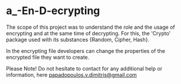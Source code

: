 # a_-En-D-ecrypting

The scope of this project was to understand the role and the usage of encrypting and at the same time of decrypting. For this, the 'Crypto' package used with its substances {Random, Cipher, Hash}.

In the encrypting file developers can change the properties of the encrypted file they want to create.

Please Note! Do not hesitate to contact for any additional help or information, here papadopoulos.v.dimitris@gmail.com

